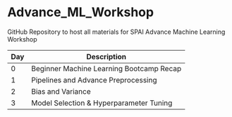 # Advance_ML_Workshop

GitHub Repository to host all materials for SPAI Advance Machine Learning Workshop

| Day | Description |
| --- | --- |
| 0 | Beginner Machine Learning Bootcamp Recap |
| 1 | Pipelines and Advance Preprocessing |
| 2 | Bias and Variance |
| 3 | Model Selection & Hyperparameter Tuning |

